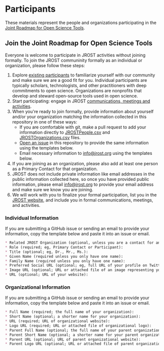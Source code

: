 # Participants
These materials represent the people and organizations participating in the [Joint Roadmap for Open Science Tools](http://jrost.org/participants).

## Join the Joint Roadmap for Open Science Tools
Everyone is welcome to participate in JROST activities without joining formally. To join the JROST communinity formally as an individual or organization, please follow these steps:
1. Explore [existing participants](http://jrost.org/participants) to familiarize yourself with our community and make sure we are a good fit for you. Individual participants are typically scholars, technologists, and other practitioners with deep commitments to open science. Organizations are nonprofits that develop and steward open-source tools used in open science.
1. Start participating: engage in JROST [communications, meetings and activities](http://jrost.org/join).
1. When you're ready to join formally, provide information about yourself and/or your organization matching the information collected in this repository in one of these ways:
   * If you are comfortable with git, make a pull request to add your information directly to [JROSTPeople.csv](https://github.com/OpenScienceRoadmap/Participants/blob/master/JROSTPeople.csv) and [JROSTOrganizations.csv](https://github.com/OpenScienceRoadmap/Participants/blob/master/JROSTOrganizations.csv) files.
   * [Open an issue](https://github.com/OpenScienceRoadmap/Participants/issues/new) in this repository to provide the same information using the templates below.
   * Email necessary information to [info@jrost.org](mailto:info@jrost.org) using the templates below.
1. If you are joining as an organization, please also add at least one person as a Primary Contact for that organization.
1. JROST does not include private information like email addresses in the public information collected here, so once you have provided public information, please email [info@jrost.org](mailto:info@jrost.org) to provide your email address and make sure we know you are joining.
1. We will work with you to finalize your formal participation, list you in the [JROST website](http://jrost.org/participants), and include you in formal communications, meetings, and activities.

### Individual Information
If you are submitting a GitHub issue or sending an email to provide your information, copy the template below and paste it into an issue or email.
```markdown
* Related JROST Organization (optional, unless you are a contact for an organization formally joined to JROST): 
* Role (required; eg, Primary Contact or Participant): 
* Title (optional; eg, Dr., Mr., Ms.): 
* Given Name (required unless you only have one name): 
* Family Name (required unless you only have one name): 
* Preferred Social URL (optional; eg, full URL of your profile on Twitter, GitHub, LinkedIn, etc): 
* Image URL (optional; URL or attached file of an image representing you): 
* URL (optional; URL of your website): 
```

### Organizational Information
If you are submitting a GitHub issue or sending an email to provide your information, copy the template below and paste it into an issue or email.
```markdown
* Full Name (required; the full name of your organization): 
* Short Name (optional; a shorter name for your organization): 
* URL (required; URL of organizational website): 
* Logo URL (required; URL or attached file of organizational logo): 
* Parent Full Name (optional; the full name of your parent organization): 
* Parent Short Name (optional; a shorter name for your parent organization): 
* Parent URL (optional; URL of parent organizational website): 
* Parent Logo URL (optional; URL or attached file of parent organizational logo): 
```
